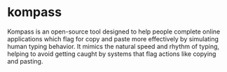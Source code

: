 # kompass
Kompass is an open-source tool designed to help people complete online applications which flag for copy and paste more effectively by simulating human typing behavior. It mimics the natural speed and rhythm of typing, helping to avoid getting caught by systems that flag actions like copying and pasting.
